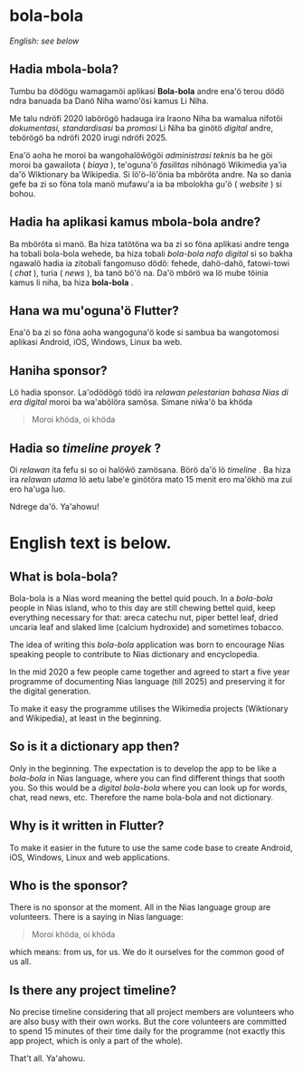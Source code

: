 # bola-bola

_English: see below_


## Hadia mbola-bola?

Tumbu ba dödögu wamagamöi aplikasi __Bola-bola__ andre ena'ö terou dödö ndra banuada ba Danö Niha wamo'ösi kamus Li Niha.

Me talu ndröfi 2020 labörögö hadauga ira Iraono Niha ba wamalua nifotöi _dokumentasi, standardisasi_ ba _promosi_ Li Niha ba ginötö _digital_ andre, tebörögö ba ndröfi 2020 irugi ndröfi 2025.

Ena'ö aoha he moroi ba wangohalöŵögöi _administrasi teknis_ ba he göi moroi ba gawailota ( _biaya_ ), te'oguna'ö _fasilitas_ nihönagö Wikimedia ya'ia da'ö Wiktionary ba Wikipedia. Si lö'ö-lö'önia ba mböröta andre. Na so dania gefe ba zi so föna tola manö mufawu'a ia ba mbolokha gu'ö ( _website_ ) si bohou.

## Hadia ha aplikasi kamus mbola-bola andre?

Ba mböröta si manö. Ba hiza tatötöna wa ba zi so föna aplikasi andre tenga ha tobali bola-bola wehede, ba hiza tobali _bola-bola nafo digital_ si so bakha ngawalö hadia ia zitobali fangomuso dödö: fehede, dahö-dahö, fatowi-towi ( _chat_ ), turia ( _news_ ), ba tanö bö'ö na. Da'ö mbörö wa lö mube töinia kamus li niha, ba hiza __bola-bola__ .

## Hana wa mu'oguna'ö Flutter?

Ena'ö ba zi so föna aoha wangoguna'ö kode si sambua ba wangotomosi aplikasi Android, iOS, Windows, Linux ba web.

## Haniha sponsor?

Lö hadia sponsor. La'odödögö tödö ira _relawan pelestarian bahasa Nias di era digital_ moroi ba wa'abölöra samösa. Simane niŵa'ö ba khöda

> Moroi khöda, oi khöda

## Hadia so _timeline proyek_ ?

Oi _relawan_ ita fefu si so oi halöŵö zamösana. Börö da'ö lö _timeline_ . Ba hiza ira _relawan utama_ lö aetu labe'e ginötöra mato 15 menit ero ma'ökhö ma zui ero ha'uga luo.

Ndrege da'ö. Ya'ahowu!


# English text is below.

## What is bola-bola?

Bola-bola is a Nias word meaning the bettel quid pouch. In a _bola-bola_ people in Nias island, who to this day are still chewing bettel quid, keep everything necessary for that: areca catechu nut, piper bettel leaf, dried uncaria leaf and slaked lime (calcium hydroxide) and sometimes tobacco.

The idea of writing this _bola-bola_ application was born to encourage Nias speaking people to contribute to Nias dictionary and encyclopedia.

In the mid 2020 a few people came together and agreed to start a five year programme of documenting Nias language (till 2025) and preserving it for the digital generation.

To make it easy the programme utilises the Wikimedia projects (Wiktionary and Wikipedia), at least in the beginning.

## So is it a dictionary app then?

Only in the beginning. The expectation is to develop the app to be like a _bola-bola_ in Nias language, where you can find different things that sooth you. So this would be a _digital bola-bola_ where you can look up for words, chat, read news, etc. Therefore the name bola-bola and not dictionary.

## Why is it written in Flutter?

To make it easier in the future to use the same code base to create Android, iOS, Windows, Linux and web applications.

## Who is the sponsor?

There is no sponsor at the moment. All in the Nias language group are volunteers. There is a saying in Nias language:

> Moroi khöda, oi khöda

which means: from us, for us. We do it ourselves for the common good of us all.

## Is there any project timeline?

No precise timeline considering that all project members are volunteers who are also busy with their own works. But the core volunteers are committed to spend 15 minutes of their time daily for the programme (not exactly this app project, which is only a part of the whole).

That't all. Ya'ahowu.
